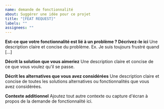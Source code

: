 ```yaml
---
name: demande de fonctionnalité
about: Suggérer une idée pour ce projet
title: "[FEAT REQUEST]"
labels: ""
assignees: ""
---
```


**Est-ce que votre fonctionnalité est lié à un problème ? Décrivez-le ici**
Une description claire et concise du problème. Ex. Je suis toujours frustré quand [...]

**Décrit la solution que vous aimeriez**
Une description claire et concise de ce que vous voulez qu'il se passe.

**Décrit les alternatives que vous avez considérées**
Une description claire et concise de toutes les solutions alternatives ou fonctionnalités que vous avez considérées.

**Contexte additionnel**
Ajoutez tout autre contexte ou capture d'écran à propos de la demande de fonctionnalité ici.
